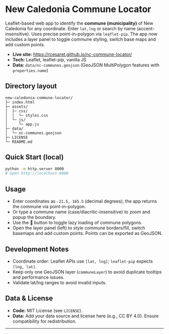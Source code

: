 # New Caledonia Commune Locator

Leaflet-based web app to identify the **commune (municipality)** of New Caledonia for any coordinate.
Enter `lat,lng` or search by name (accent-insensitive). Uses precise point-in-polygon via `leaflet-pip`.
The app now includes a layer panel to toggle commune styling, switch base maps and add custom points.

- **Live site:** https://rcesaret.github.io/nc-commune-locator/
- **Tech:** Leaflet, leaflet-pip, vanilla JS
- **Data:** `data/nc-communes.geojson` (GeoJSON MultiPolygon features with `properties.name`)

## Directory layout

```
new-caledonia-commune-locator/
├─ index.html
├─ assets/
│  ├─ css/
│  │  └─ styles.css
│  └─ js/
│     └─ app.js
├─ data/
│  └─ nc-communes.geojson
├─ LICENSE
└─ README.md
```

## Quick Start (local)
```bash
python -m http.server 8000
# open http://localhost:8000
```

## Usage

* Enter coordinates as `-21.5, 165.5` (decimal degrees); the app returns the commune via point-in-polygon.
* Or type a commune name (case/diacritic-insensitive) to zoom and popup the boundary.
* Use the 🐌 button to toggle lazy loading of commune polygons.
* Open the layer panel (left) to style commune borders/fill, switch basemaps and add custom points. Points can be exported as GeoJSON.

## Development Notes

* Coordinate order: Leaflet APIs use `[lat, lng]`; `leaflet-pip` expects `[lng, lat]`.
* Keep only one GeoJSON layer (`communeLayer`) to avoid duplicate tooltips and performance issues.
* Validate lat/lng ranges to avoid invalid inputs.

## Data & License

* **Code:** MIT License (see `LICENSE`).
* **Data:** Add your data source and license here (e.g., CC BY 4.0). Ensure compatibility for redistribution.

---
